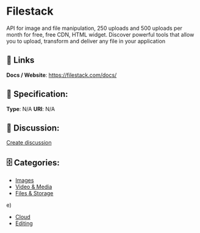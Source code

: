 # Filestack


API for image and file manipulation, 250 uploads and 500 uploads per month for free, free CDN, HTML widget.  Discover powerful tools that allow you to upload, transform and deliver any file in your application

##  🔗 Links
**Docs / Website**: https://filestack.com/docs/

## 🧬 Specification:
**Type**: N/A
**URI**: N/A

## 💬 Discussion:
[Create discussion](https://github.com/apis-list/apis-list/discussions/new)

## 🗄️ Categories:
- [Images](https://github.com/apis-list/apis-list#images)
- [Video & Media](https://github.com/apis-list/apis-list#video--media)
- [Files & Storage](https://github.com/apis-list/apis-list#files--storage)



e)
- [Cloud](https://github.com/apis-list/apis-list#cloud)
- [Editing](https://github.com/apis-list/apis-list#editing)







